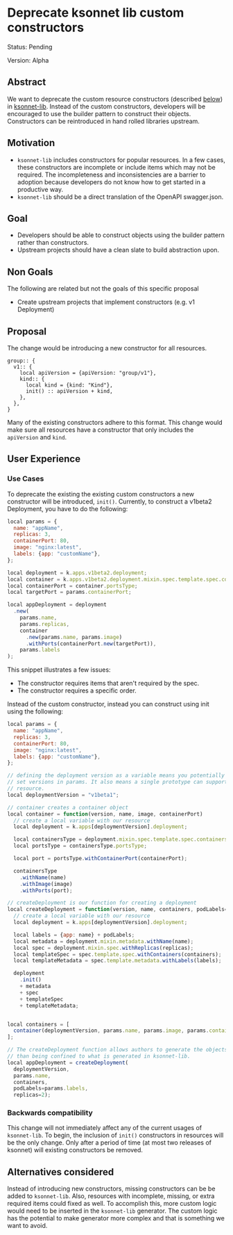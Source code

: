 # Deprecate ksonnet lib custom constructors

Status: Pending

Version: Alpha

## Abstract

We want to deprecate the custom resource constructors (described [below](#use-cases)) in [ksonnet-lib](https://github.com/ksonnet/ksonnet-lib). Instead of the custom constructors, developers will be encouraged to use the builder pattern to construct their objects. Constructors can be reintroduced in hand rolled libraries upstream.

## Motivation

* `ksonnet-lib` includes constructors for popular resources. In a few cases, these constructors are incomplete or include items which may not be required. The incompleteness and inconsistencies are a barrier to adoption because developers do not know how to get started in a productive way.
* `ksonnet-lib` should be a direct translation of the OpenAPI swagger.json.

## Goal

* Developers should be able to construct objects using the builder pattern rather than constructors.
* Upstream projects should have a clean slate to build abstraction upon.

## Non Goals

The following are related but not the goals of this specific proposal

* Create upstream projects that implement constructors (e.g. v1 Deployment)

## Proposal

The change would be introducing a new constructor for all resources.

```jsonnet
group:: {
  v1:: {
    local apiVersion = {apiVersion: "group/v1"},
    kind:: {
      local kind = {kind: "Kind"},
      init() :: apiVersion + kind,
    },
  },
}
```

Many of the existing constructors adhere to this format. This change would make sure all resources have a constructor that only includes the `apiVersion` and `kind`.

## User Experience

### Use Cases

To deprecate the existing the existing custom constructors a new constructor will be introduced, `init()`. Currently, to construct a v1beta2 Deployment, you have to do the following:

```js
local params = {
  name: "appName",
  replicas: 3,
  containerPort: 80,
  image: "nginx:latest",
  labels: {app: "customName"},
};

local deployment = k.apps.v1beta2.deployment;
local container = k.apps.v1beta2.deployment.mixin.spec.template.spec.containersType;
local containerPort = container.portsType;
local targetPort = params.containerPort;

local appDeployment = deployment
  .new(
    params.name,
    params.replicas,
    container
      .new(params.name, params.image)
      .withPorts(containerPort.new(targetPort)),
    params.labels
);
```

This snippet illustrates a few issues:

* The constructor requires items that aren't required by the spec.
* The constructor requires a specific order.

Instead of the custom constructor, instead you can construct using init using the following:

```js
local params = {
  name: "appName",
  replicas: 3,
  containerPort: 80,
  image: "nginx:latest",
  labels: {app: "customName"},
};

// defining the deployment version as a variable means you potentially have the ability to
// set versions in params. It also means a single prototype can support multiple versions of a
// resource.
local deploymentVersion = "v1beta1";

// container creates a container object
local container = function(version, name, image, containerPort)
  // create a local variable with our resource
  local deployment = k.apps[deploymentVersion].deployment;

  local containersType = deployment.mixin.spec.template.spec.containersType;
  local portsType = containersType.portsType;

  local port = portsType.withContainerPort(containerPort);

  containersType
    .withName(name)
    .withImage(image)
    .withPorts(port);

// createDeployment is our function for creating a deployment
local createDeployment = function(version, name, containers, podLabels={}, replicas=1)
  // create a local variable with our resource
  local deployment = k.apps[deploymentVersion].deployment;

  local labels = {app: name} + podLabels;
  local metadata = deployment.mixin.metadata.withName(name);
  local spec = deployment.mixin.spec.withReplicas(replicas);
  local templateSpec = spec.template.spec.withContainers(containers);
  local templateMetadata = spec.template.metadata.withLabels(labels);

  deployment
    .init()
    + metadata
    + spec
    + templateSpec
    + templateMetadata;


local containers = [
  container(deploymentVersion, params.name, params.image, params.containerPort),
];

// The createDeployment function allows authors to generate the objects they would like rather
// than being confined to what is generated in ksonnet-lib.
local appDeployment = createDeployment(
  deploymentVersion,
  params.name,
  containers,
  podLabels=params.labels,
  replicas=2);
```

### Backwards compatibility

This change will not immediately affect any of the current usages of `ksonnet-lib`. To begin, the inclusion of `init()` constructors in resources will be the only change. Only after a period of time (at most two releases of ksonnet) will existing constructors be removed.

## Alternatives considered

Instead of introducing new constructors, missing constructors can be be added to `ksonnet-lib`. Also, resources with incomplete, missing, or extra required items could fixed as well. To accomplish this, more custom logic would need to be inserted in the `ksonnet-lib` generator. The custom logic has the potential to make generator more complex and that is something we want to avoid.
